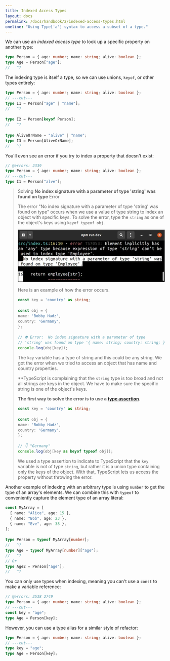 ```yaml
---
title: Indexed Access Types
layout: docs
permalink: /docs/handbook/2/indexed-access-types.html
oneline: "Using Type['a'] syntax to access a subset of a type."
---
```


We can use an _indexed access type_ to look up a specific property on another type:

```ts twoslash
type Person = { age: number; name: string; alive: boolean };
type Age = Person["age"];
//   ^?
```

The indexing type is itself a type, so we can use unions, `keyof`, or other types entirely:

```ts twoslash
type Person = { age: number; name: string; alive: boolean };
// ---cut---
type I1 = Person["age" | "name"];
//   ^?

type I2 = Person[keyof Person];
//   ^?

type AliveOrName = "alive" | "name";
type I3 = Person[AliveOrName];
//   ^?
```

You'll even see an error if you try to index a property that doesn't exist:

```ts twoslash
// @errors: 2339
type Person = { age: number; name: string; alive: boolean };
// ---cut---
type I1 = Person["alve"];
```

> Solving **No index signature with a parameter of type 'string' was found on type** Error
> 
> The error "No index signature with a parameter of type 'string' was found on type" occurs when we use a value of type 
> string to index an object with specific keys. To solve the error, type the `string` as one of the object's keys using
> `keyof typeof obj`.
> 
> ![Error loading no-index-signature-with-parameter-found.png](/images/docs/no-index-signature-with-parameter-found.png)
> 
> Here is an example of how the error occurs.
> 
> ```ts
> const key = 'country' as string;
> 
> const obj = {
> name: 'Bobby Hadz',
> country: 'Germany',
> };
> 
> // ⛔️ Error:  No index signature with a parameter of type
> // 'string' was found on type '{ name: string; country: string; }'.ts(7053)
> console.log(obj[key]);
> ```
> 
> The `key` variable has a type of string and this could be any string. We got the error when we tried to access an
> object that has name and country properties.
> 
> **TypeScript is complaining that the `string` type is too broad and not all strings are keys in the object. We have to 
> make sure the specific string is one of the object's keys.
> 
> **The first way to solve the error is to use a
> [type assertion](https://qubitpi.github.io/TypeScript-Website/docs/handbook/2/everyday-types.html#type-assertions).**
> 
> ```ts
> const key = 'country' as string;
> 
> const obj = {
> name: 'Bobby Hadz',
> country: 'Germany',
> };
> 
> // 👇️ "Germany"
> console.log(obj[key as keyof typeof obj]);
> ```
> 
> We used a type assertion to indicate to TypeScript that the `key` variable is not of type `string`, but rather it is a 
> union type containing only the keys of the object. With that, TypeScript lets us access the property without throwing
> the error.

Another example of indexing with an arbitrary type is using `number` to get the type of an array's elements.
We can combine this with `typeof` to conveniently capture the element type of an array literal:

```ts twoslash
const MyArray = [
  { name: "Alice", age: 15 },
  { name: "Bob", age: 23 },
  { name: "Eve", age: 38 },
];

type Person = typeof MyArray[number];
//   ^?
type Age = typeof MyArray[number]["age"];
//   ^?
// Or
type Age2 = Person["age"];
//   ^?
```

You can only use types when indexing, meaning you can't use a `const` to make a variable reference:

```ts twoslash
// @errors: 2538 2749
type Person = { age: number; name: string; alive: boolean };
// ---cut---
const key = "age";
type Age = Person[key];
```

However, you can use a type alias for a similar style of refactor:

```ts twoslash
type Person = { age: number; name: string; alive: boolean };
// ---cut---
type key = "age";
type Age = Person[key];
```
